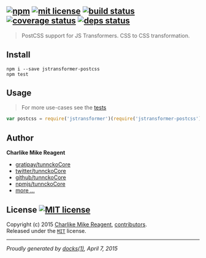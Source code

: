 ## [![npm][npmjs-img]][npmjs-url] [![mit license][license-img]][license-url] [![build status][travis-img]][travis-url] [![coverage status][coveralls-img]][coveralls-url] [![deps status][daviddm-img]][daviddm-url]

> PostCSS support for JS Transformers. CSS to CSS transformation.

## Install
```
npm i --save jstransformer-postcss
npm test
```


## Usage
> For more use-cases see the [tests](./test/index.js)

```js
var postcss = require('jstransformer')(require('jstransformer-postcss'));
```


## Author
**Charlike Mike Reagent**
+ [gratipay/tunnckoCore][author-gratipay]
+ [twitter/tunnckoCore][author-twitter]
+ [github/tunnckoCore][author-github]
+ [npmjs/tunnckoCore][author-npmjs]
+ [more ...][contrib-more]


## License [![MIT license][license-img]][license-url]
Copyright (c) 2015 [Charlike Mike Reagent][contrib-more], [contributors][contrib-graf].  
Released under the [`MIT`][license-url] license.


[npmjs-url]: http://npm.im/jstransformer-postcss
[npmjs-img]: https://img.shields.io/npm/v/jstransformer-postcss.svg?style=flat&label=jstransformer-postcss

[coveralls-url]: https://coveralls.io/r/jstransformers/jstransformer-postcss?branch=master
[coveralls-img]: https://img.shields.io/coveralls/jstransformers/jstransformer-postcss.svg?style=flat

[license-url]: https://github.com/jstransformers/jstransformer-postcss/blob/master/license.md
[license-img]: https://img.shields.io/badge/license-MIT-blue.svg?style=flat

[travis-url]: https://travis-ci.org/jstransformers/jstransformer-postcss
[travis-img]: https://img.shields.io/travis/jstransformers/jstransformer-postcss.svg?style=flat

[daviddm-url]: https://david-dm.org/jstransformers/jstransformer-postcss
[daviddm-img]: https://img.shields.io/david/jstransformers/jstransformer-postcss.svg?style=flat

[author-gratipay]: https://gratipay.com/tunnckoCore
[author-twitter]: https://twitter.com/tunnckoCore
[author-github]: https://github.com/tunnckoCore
[author-npmjs]: https://npmjs.org/~tunnckocore

[contrib-more]: http://j.mp/1stW47C
[contrib-graf]: https://github.com/jstransformers/jstransformer-postcss/graphs/contributors

***

_Proudly generated by [docks(1)](https://github.com/tunnckoCore), April 7, 2015_